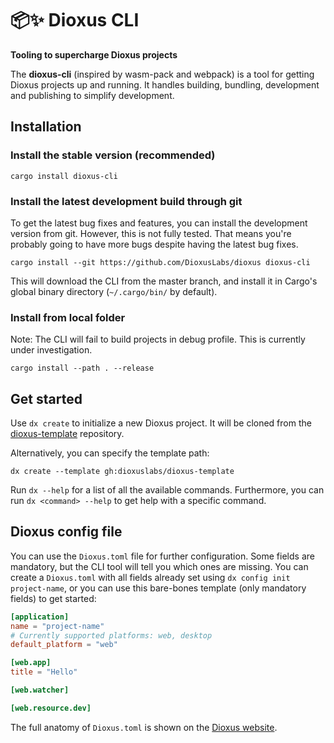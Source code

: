 <div>
  <h1>📦✨ Dioxus CLI</h1>
  <p><strong>Tooling to supercharge Dioxus projects</strong></p>
</div>

The **dioxus-cli** (inspired by wasm-pack and webpack) is a tool for getting Dioxus projects up and running.
It handles building, bundling, development and publishing to simplify development.

## Installation

### Install the stable version (recommended)

```shell
cargo install dioxus-cli
```

### Install the latest development build through git

To get the latest bug fixes and features, you can install the development version from git.
However, this is not fully tested.
That means you're probably going to have more bugs despite having the latest bug fixes.

```shell
cargo install --git https://github.com/DioxusLabs/dioxus dioxus-cli
```

This will download the CLI from the master branch,
and install it in Cargo's global binary directory (`~/.cargo/bin/` by default).

### Install from local folder
Note: The CLI will fail to build projects in debug profile. This is currently under investigation.
```shell
cargo install --path . --release
```

## Get started

Use `dx create` to initialize a new Dioxus project.
It will be cloned from the [dioxus-template](https://github.com/DioxusLabs/dioxus-template) repository.

Alternatively, you can specify the template path:

```shell
dx create --template gh:dioxuslabs/dioxus-template
```

Run `dx --help` for a list of all the available commands.
Furthermore, you can run `dx <command> --help` to get help with a specific command.

## Dioxus config file

You can use the `Dioxus.toml` file for further configuration.
Some fields are mandatory, but the CLI tool will tell you which ones are missing.
You can create a `Dioxus.toml` with all fields already set using `dx config init project-name`,
or you can use this bare-bones template (only mandatory fields) to get started:

```toml
[application]
name = "project-name"
# Currently supported platforms: web, desktop
default_platform = "web"

[web.app]
title = "Hello"

[web.watcher]

[web.resource.dev]
```

The full anatomy of `Dioxus.toml` is shown on the [Dioxus website](https://dioxuslabs.com/learn/0.5/CLI/configure).
